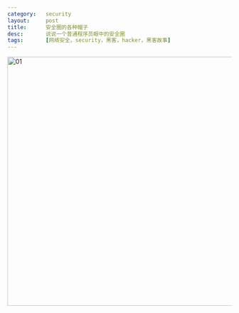 ```yaml
---
category:   security
layout:     post
title:      安全圈的各种帽子
desc:       说说一个普通程序员眼中的安全圈
tags:       [网络安全，security，黑客，hacker，黑客故事]
---
```

<img src="mahua-logo.jpg" alt="01" width="720" height="560" />
